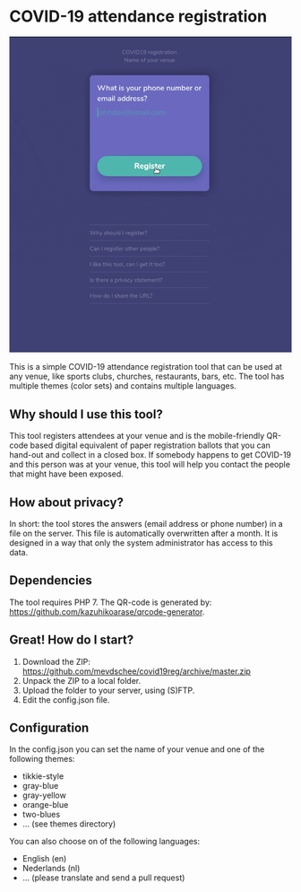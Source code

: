 # COVID-19 attendance registration

![recording](images/recording.gif)

This is a simple COVID-19 attendance registration tool that can be used at any venue, like sports clubs, churches, restaurants, bars, etc. The tool has multiple themes (color sets) and contains multiple languages.

## Why should I use this tool?

This tool registers attendees at your venue and is the mobile-friendly QR-code based digital equivalent of paper registration ballots that you can hand-out and collect in a closed box. If somebody happens to get COVID-19 and this person was at your venue, this tool will help you contact the people that might have been exposed.

## How about privacy?

In short: the tool stores the answers (email address or phone number) in a file on the server. This file is automatically overwritten after a month. It is designed in a way that only the system administrator has access to this data.

## Dependencies

The tool requires PHP 7. The QR-code is generated by: https://github.com/kazuhikoarase/qrcode-generator.

## Great! How do I start?

1. Download the ZIP: https://github.com/mevdschee/covid19reg/archive/master.zip
1. Unpack the ZIP to a local folder.
1. Upload the folder to your server, using (S)FTP.
1. Edit the config.json file.

## Configuration

In the config.json you can set the name of your venue and one of the following themes:

- tikkie-style
- gray-blue
- gray-yellow
- orange-blue
- two-blues
- ...  (see themes directory)

You can also choose on of the following languages:

- English (en)
- Nederlands (nl)
- ... (please translate and send a pull request)

